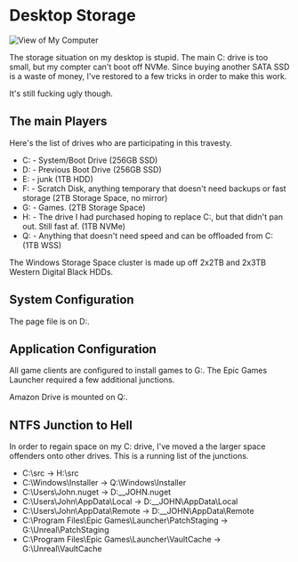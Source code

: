 # Desktop Storage

![View of My Computer](http://i.jhd5.net/2017/04/2017-04-26_20-13-32.png)

The storage situation on my desktop is stupid. The main C: drive is too small, but my compter can't boot off NVMe. Since buying another SATA SSD is a waste of money, I've restored to a few tricks in order to make this work.

It's still fucking ugly though.

## The main Players

Here's the list of drives who are participating in this travesty.

* C: - System/Boot Drive (256GB SSD)
* D: - Previous Boot Drive (256GB SSD)
* E: - junk (1TB HDD)
* F: - Scratch Disk, anything temporary that doesn't need backups or fast storage (2TB Storage Space, no mirror)
* G: - Games. (2TB Storage Space)
* H: - The drive I had purchased hoping to replace C:, but that didn't pan out. Still fast af. (1TB NVMe)
* Q: - Anything that doesn't need speed and can be offloaded from C: (1TB WSS)

The Windows Storage Space cluster is made up off 2x2TB and 2x3TB Western Digital Black HDDs.

## System Configuration

The page file is on D:.

## Application Configuration

All game clients are configured to install games to G:. The Epic Games Launcher required a few additional junctions.

Amazon Drive is mounted on Q:.

## NTFS Junction to Hell

In order to regain space on my C: drive, I've moved a the larger space offenders onto other drives. This is a running list of the junctions.

* C:\src -> H:\src
* C:\Windows\Installer -> Q:\Windows\Installer
* C:\Users\John\.nuget -> D:\__JOHN\.nuget
* C:\Users\John\AppData\Local -> D:\__JOHN\AppData\Local
* C:\Users\John\AppData\Remote -> D:\__JOHN\AppData\Remote
* C:\Program Files\Epic Games\Launcher\PatchStaging -> G:\Unreal\PatchStaging
* C:\Program Files\Epic Games\Launcher\VaultCache -> G:\Unreal\VaultCache